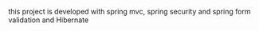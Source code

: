 this project is developed with spring mvc, spring security and spring form validation and Hibernate
